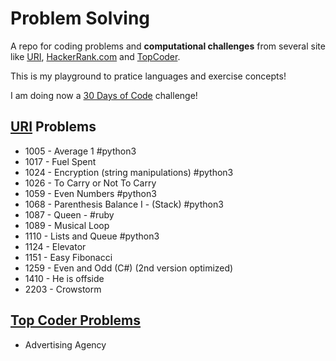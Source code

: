 # Problem Solving

A repo for coding problems and **computational challenges** from several site like [URI](www.urionlinejudge.com.br), [HackerRank.com](www.hackerrank.com) and [TopCoder](www.topcoder.com).

This is my playground to pratice languages and exercise concepts!

I am doing now a [30 Days of Code](./_30DaysOfCode/30DaysOfCode.md) challenge!  

## [URI](www.urionlinejudge.com.br) Problems

- 1005 - Average 1 #python3
- 1017 - Fuel Spent
- 1024 - Encryption (string manipulations) #python3
- 1026 - To Carry or Not To Carry
- 1059 - Even Numbers #python3
- 1068 - Parenthesis Balance I - (Stack) #python3
- 1087 - Queen - #ruby
- 1089 - Musical Loop
- 1110 - Lists and Queue #python3
- 1124 - Elevator
- 1151 - Easy Fibonacci
- 1259 - Even and Odd (C#) (2nd version optimized)
- 1410 - He is offside
- 2203 - Crowstorm

## [Top Coder Problems](www.topcoder.com)

- Advertising Agency